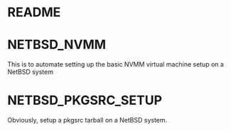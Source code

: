 README
======

NETBSD_NVMM
===========
This is to automate setting up the basic NVMM virtual machine setup on a NetBSD system

NETBSD_PKGSRC_SETUP
===================

Obviously, setup a pkgsrc tarball on a NetBSD system.